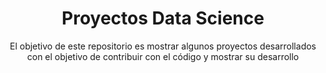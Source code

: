 <div align="center">
<h1>Proyectos Data Science</a></h1>
El objetivo de este repositorio es mostrar algunos proyectos desarrollados con el objetivo de contribuir con el código y mostrar su desarrollo
